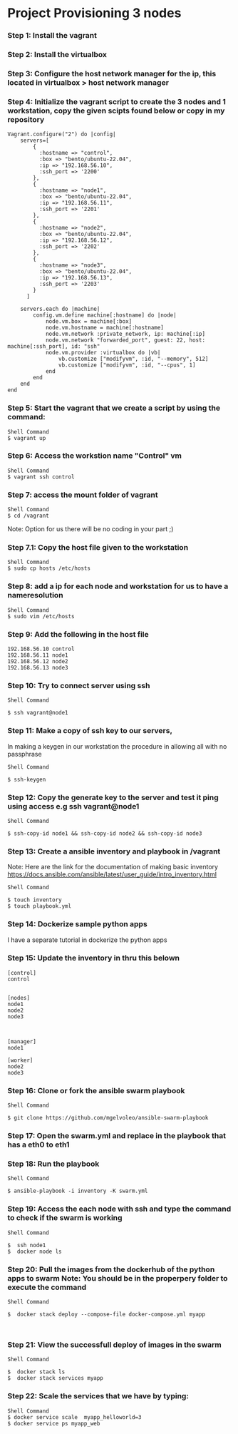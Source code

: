 # Project Provisioning 3 nodes

### Step 1: Install the vagrant

### Step 2: Install the virtualbox

### Step 3: Configure the host network manager for the ip, this located in virtualbox > host network manager

### Step 4: Initialize the vagrant script to create the 3 nodes and 1 workstation, copy the given scipts found below or copy in my repository

```
Vagrant.configure("2") do |config|
    servers=[
        {
          :hostname => "control",
          :box => "bento/ubuntu-22.04",
          :ip => "192.168.56.10",
          :ssh_port => '2200'
        },
        {
          :hostname => "node1",
          :box => "bento/ubuntu-22.04",
          :ip => "192.168.56.11",
          :ssh_port => '2201'
        },
        {
          :hostname => "node2",
          :box => "bento/ubuntu-22.04",
          :ip => "192.168.56.12",
          :ssh_port => '2202'
        },
        {
          :hostname => "node3",
          :box => "bento/ubuntu-22.04",
          :ip => "192.168.56.13",
          :ssh_port => '2203'
        }
      ]

    servers.each do |machine|
        config.vm.define machine[:hostname] do |node|
            node.vm.box = machine[:box]
            node.vm.hostname = machine[:hostname]
            node.vm.network :private_network, ip: machine[:ip]
            node.vm.network "forwarded_port", guest: 22, host: machine[:ssh_port], id: "ssh"
            node.vm.provider :virtualbox do |vb|
                vb.customize ["modifyvm", :id, "--memory", 512]
                vb.customize ["modifyvm", :id, "--cpus", 1]
            end
        end
    end
end
```
### Step 5: Start the vagrant that we create a script by using the command:

```
Shell Command
$ vagrant up

```

### Step 6: Access the workstion name "Control" vm

```
Shell Command
$ vagrant ssh control

```

### Step 7: access the mount folder of vagrant
```
Shell Command
$ cd /vagrant

```
Note: Option for us there will be no coding in your part ;)

### Step 7.1: Copy the host file given to the workstation
```
Shell Command
$ sudo cp hosts /etc/hosts

```

### Step 8: add a ip for each node and workstation for us to have a nameresolution

```
Shell Command
$ sudo vim /etc/hosts

```

### Step 9:  Add the following in the host file
```
192.168.56.10 control
192.168.56.11 node1
192.168.56.12 node2
192.168.56.13 node3
```
### Step 10: Try to connect server using ssh
```
Shell Command

$ ssh vagrant@node1

```

### Step 11: Make a copy of ssh key to our servers, 
In making a keygen in our workstation the procedure in allowing all with no passphrase

```
Shell Command

$ ssh-keygen

```

### Step 12: Copy the generate key to the server and test it ping using access e.g ssh vagrant@node1

```
Shell Command

$ ssh-copy-id node1 && ssh-copy-id node2 && ssh-copy-id node3

```
### Step 13: Create a ansible inventory and playbook in /vagrant

Note: Here are the link for the documentation of making basic inventory https://docs.ansible.com/ansible/latest/user_guide/intro_inventory.html

```
Shell Command

$ touch inventory
$ touch playbook.yml

```
### Step 14: Dockerize sample python apps

I have a separate tutorial in dockerize the python apps

### Step 15: Update the inventory in thru this belown
```
[control]
control


[nodes]
node1
node2
node3



[manager]
node1

[worker]
node2
node3

```       
### Step 16: Clone or fork the ansible swarm playbook 

```
Shell Command

$ git clone https://github.com/mgelvoleo/ansible-swarm-playbook

```


### Step 17: Open the swarm.yml and replace in the playbook that has a eth0 to eth1

### Step 18: Run the playbook

```
Shell Command

$ ansible-playbook -i inventory -K swarm.yml

```

### Step 19: Access the each node with ssh and type the command to check if the swarm is working

```
Shell Command

$  ssh node1
$  docker node ls

```

### Step 20: Pull the images from the dockerhub of the python apps to swarm Note: You should be in the properpery folder to execute the command

```
Shell Command

$  docker stack deploy --compose-file docker-compose.yml myapp



```


### Step 21: View the successfull deploy of images in the swarm
```
Shell Command

$  docker stack ls
$  docker stack services myapp
```
### Step 22: Scale the services that we have by typing:
```
Shell Command
$ docker service scale  myapp_helloworld=3
$ docker service ps myapp_web
```










